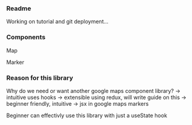 ### Readme 
Working on tutorial and git deployment... 

### Components

Map

Marker

### Reason for this library 
Why do we need or want another google maps component library?
    -> intuitive uses hooks
    -> extensible using redux, will write guide on this
    -> beginner friendly, intuitive
    -> jsx in google maps markers

Beginner can effectivly use this library with just a useState hook

